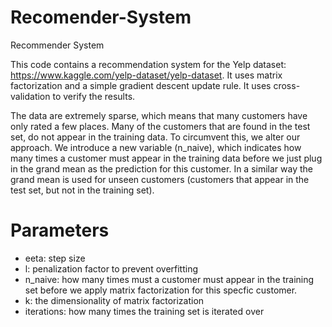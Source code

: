 # Recomender-System
Recommender System

This code contains a recommendation system for the Yelp dataset: https://www.kaggle.com/yelp-dataset/yelp-dataset. It uses matrix factorization and a simple gradient descent update rule. It uses cross-validation to verify the results. 

The data are extremely sparse, which means that many customers have only rated a few places. Many of the customers that are found in the test set, do not appear in the training data. To circumvent this, we alter our approach. We introduce a new variable (n_naive), which indicates how many times a customer must appear in the training data before we just plug in the grand mean as the prediction for this customer. In a similar way the grand mean is used for unseen customers (customers that appear in the test set, but not in the training set). 

# Parameters
- eeta: step size
- l: penalization factor to prevent overfitting
- n_naive: how many times must a customer must appear in the training set before we apply matrix factorization for this specfic customer. 
- k: the dimensionality of matrix factorization
- iterations: how many times the training set is iterated over 


